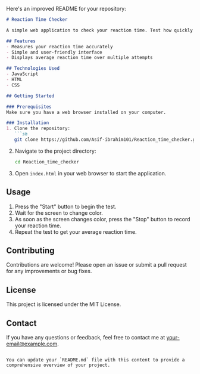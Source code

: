 Here's an improved README for your repository:

```markdown
# Reaction Time Checker

A simple web application to check your reaction time. Test how quickly you can respond to visual stimuli!

## Features
- Measures your reaction time accurately
- Simple and user-friendly interface
- Displays average reaction time over multiple attempts

## Technologies Used
- JavaScript
- HTML
- CSS

## Getting Started

### Prerequisites
Make sure you have a web browser installed on your computer.

### Installation
1. Clone the repository:
   ```sh
   git clone https://github.com/Asif-ibrahim101/Reaction_time_checker.git
   ```
2. Navigate to the project directory:
   ```sh
   cd Reaction_time_checker
   ```
3. Open `index.html` in your web browser to start the application.

## Usage
1. Press the "Start" button to begin the test.
2. Wait for the screen to change color.
3. As soon as the screen changes color, press the "Stop" button to record your reaction time.
4. Repeat the test to get your average reaction time.

## Contributing
Contributions are welcome! Please open an issue or submit a pull request for any improvements or bug fixes.

## License
This project is licensed under the MIT License.

## Contact
If you have any questions or feedback, feel free to contact me at [your-email@example.com](mailto:your-email@example.com).
```

You can update your `README.md` file with this content to provide a comprehensive overview of your project.
